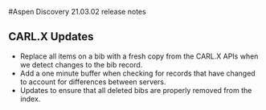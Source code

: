 #Aspen Discovery 21.03.02 release notes
## CARL.X Updates
- Replace all items on a bib with a fresh copy from the CARL.X APIs when we detect changes to the bib record.
- Add a one minute buffer when checking for records that have changed to account for differences between servers.  
- Updates to ensure that all deleted bibs are properly removed from the index. 